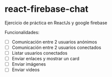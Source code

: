# react-firebase-chat

Ejercicio de práctica en ReactJs y google firebase

Funcionalidades:

- [ ] Comunicación entre 2 usuarios anónimos
- [ ] Comunicación entre 2 usuarios conectados
- [ ] Listar usuarios conectados
- [ ] Enviar enlaces y mostrar un card
- [ ] Enviar imágenes
- [ ] Enviar videos